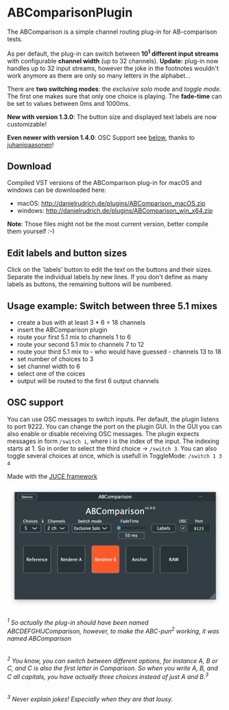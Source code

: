 # ABComparisonPlugin
The ABComparison is a simple channel routing plug-in for AB-comparison tests. 

As per default, the plug-in can switch between **10<sup>1</sup> different input streams** with configurable **channel width** (up to 32 channels). **Update:** plug-in now handles up to 32 input streams, however the joke in the footnotes wouldn't work anymore as there are only so many letters in the alphabet...

There are **two switching modes**: the *exclusive solo* mode and *toggle mode*. The first one makes sure that only one choice is playing. 
The **fade-time** can be set to values between 0ms and 1000ms.

**New with version 1.3.0**: The button size and displayed text labels are now customizable! 

**Even newer with version 1.4.0**: OSC Support see [below](#osc-support), thanks to [juhanipaasonen](https://github.com/juhanipaasonen)!

## Download
Compiled VST versions of the ABComparison plug-in for macOS and windows can be downloaded here: 
- macOS: http://danielrudrich.de/plugins/ABComparison_macOS.zip
- windows: http://danielrudrich.de/plugins/ABComparison_win_x64.zip

**Note**: Those files might not be the most current version, better compile them yourself :-)

## Edit labels and button sizes
Click on the 'labels' button to edit the text on the buttons and their sizes. Separate the individual labels by new lines. If you don't define as many labels as buttons, the remaining buttons will be numbered.

## Usage example: Switch between three 5.1 mixes
 - create a bus with at least 3 * 6 = 18 channels
 - insert the ABComparison plugin
 - route your first 5.1 mix to channels 1 to 6
 - route your second 5.1 mix to channels 7 to 12
 - route your third 5.1 mix to - who would have guessed - channels 13 to 18
 - set number of choices to 3
 - set channel width to 6
 - select one of the coices
 - output will be routed to the first 6 output channels

## OSC support
You can use OSC messages to switch inputs. Per default, the plugin listens to port 9222. You can change the port on the plugin GUI. In the GUI you can also enable or disable receiving OSC messages. The plugin expects messages in form `/switch i`, where i is the index of the input. The indexing starts at 1. So in order to select the third choice -> `/switch 3`. You can also toggle several choices at once, which is usefull in ToggleMode: `/switch 1 3 4`

Made with the [JUCE framework](http://github.com/weareroli/juce/)

![](screenshot.png)

###### <sup>1</sup> So actually the plug-in should have been named ABCDEFGHIJComparison, however, to make the ABC-pun<sup>2</sup> working, it was named ABComparison
###### <sup>2</sup> You know, you can switch between different options, for instance A, B or C, and C is also the first letter in Comparison. So when you write A, B, and C all capitals, you have actually three choices instead of just A and B.<sup>3</sup>
###### <sup>3</sup> Never explain jokes! Especially when they are that lousy.
